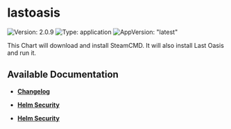 # lastoasis

![Version: 2.0.9](https://img.shields.io/badge/Version-2.0.9-informational?style=flat-square) ![Type: application](https://img.shields.io/badge/Type-application-informational?style=flat-square) ![AppVersion: "latest"](https://img.shields.io/badge/AppVersion-"latest"-informational?style=flat-square)

This Chart will download and install SteamCMD. It will also install Last Oasis and run it.

## Available Documentation

- [**Changelog**](CHANGELOG)

- [**Helm Security**](container-security)

- [**Helm Security**](helm-security)

